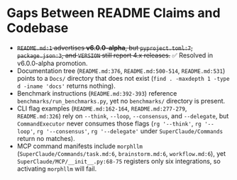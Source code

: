 # Gaps Between README Claims and Codebase

- ~~`README.md:1` advertises **v6.0.0-alpha**, but `pyproject.toml:7`, `package.json:3`, and `VERSION` still report 4.x releases.~~ ✅ Resolved in v6.0.0-alpha promotion.
- Documentation tree (`README.md:376`, `README.md:500-514`, `README.md:531`) points to a `Docs/` directory that does not exist (`find . -maxdepth 1 -type d -iname 'docs'` returns nothing).
- Benchmark instructions (`README.md:392-393`) reference `benchmarks/run_benchmarks.py`, yet no `benchmarks/` directory is present.
- CLI flag examples (`README.md:162-164`, `README.md:277-279`, `README.md:326`) rely on `--think`, `--loop`, `--consensus`, and `--delegate`, but `CommandExecutor` never consumes those flags (`rg '--think'`, `rg '--loop'`, `rg '--consensus'`, `rg '--delegate'` under `SuperClaude/Commands` return no matches).
- MCP command manifests include `morphllm` (`SuperClaude/Commands/task.md:6`, `brainstorm.md:6`, `workflow.md:6`), yet `SuperClaude/MCP/__init__.py:68-75` registers only six integrations, so activating `morphllm` will fail.
